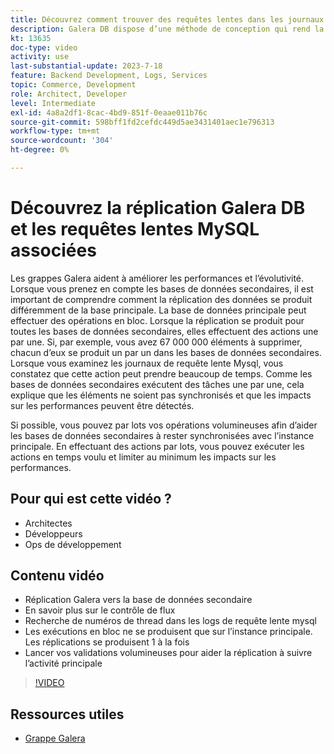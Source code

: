 ```yaml
---
title: Découvrez comment trouver des requêtes lentes dans les journaux de requête lents mysql et pourquoi la méthode de conception de réplication Galera DB peut en être la raison.
description: Galera DB dispose d’une méthode de conception qui rend la réplication des données vers des bases de données secondaires plus longue que la principale. Découvrez comment trouver ces événements dans le log de requête lente mysql, et la raison sous-jacente pour laquelle vous voyez des entrées dans les logs de requête lente et peut-être comment les empêcher à l’avenir.
kt: 13635
doc-type: video
activity: use
last-substantial-update: 2023-7-18
feature: Backend Development, Logs, Services
topic: Commerce, Development
role: Architect, Developer
level: Intermediate
exl-id: 4a8a2df1-8cac-4bd9-851f-0eaae011b76c
source-git-commit: 598bff1fd2cefdc449d5ae3431401aec1e796313
workflow-type: tm+mt
source-wordcount: '304'
ht-degree: 0%

---
```


# Découvrez la réplication Galera DB et les requêtes lentes MySQL associées

Les grappes Galera aident à améliorer les performances et l’évolutivité. Lorsque vous prenez en compte les bases de données secondaires, il est important de comprendre comment la réplication des données se produit différemment de la base principale. La base de données principale peut effectuer des opérations en bloc. Lorsque la réplication se produit pour toutes les bases de données secondaires, elles effectuent des actions une par une. Si, par exemple, vous avez 67 000 000 éléments à supprimer, chacun d’eux se produit un par un dans les bases de données secondaires. Lorsque vous examinez les journaux de requête lente Mysql, vous constatez que cette action peut prendre beaucoup de temps. Comme les bases de données secondaires exécutent des tâches une par une, cela explique que les éléments ne soient pas synchronisés et que les impacts sur les performances peuvent être détectés.

Si possible, vous pouvez par lots vos opérations volumineuses afin d’aider les bases de données secondaires à rester synchronisées avec l’instance principale. En effectuant des actions par lots, vous pouvez exécuter les actions en temps voulu et limiter au minimum les impacts sur les performances.

## Pour qui est cette vidéo ?

- Architectes
- Développeurs
- Ops de développement

## Contenu vidéo

- Réplication Galera vers la base de données secondaire
- En savoir plus sur le contrôle de flux
- Recherche de numéros de thread dans les logs de requête lente mysql
- Les exécutions en bloc ne se produisent que sur l’instance principale. Les réplications se produisent 1 à la fois
- Lancer vos validations volumineuses pour aider la réplication à suivre l’activité principale

>[!VIDEO](https://video.tv.adobe.com/v/3423539?learn=on&captions=fre_fr)

## Ressources utiles

- [Grappe Galera](https://galeracluster.com/)
